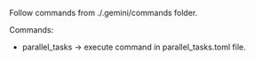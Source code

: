 Follow commands from ./.gemini/commands folder.

Commands:
 - parallel_tasks -> execute command in parallel_tasks.toml file.